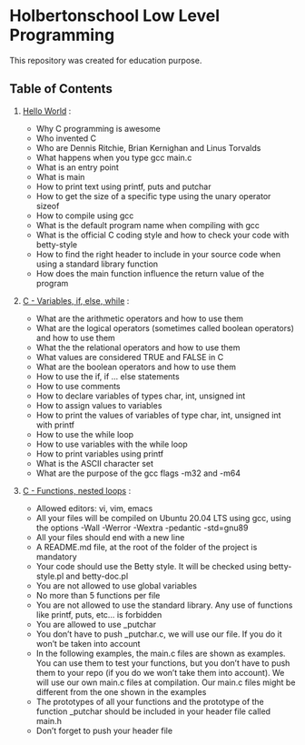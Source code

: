 # Holbertonschool Low Level Programming

This repository was created for education purpose.

## Table of Contents

1. [Hello World]((https://github.com/add1ktion/holbertonschool-low_level_programming/tree/main/hello_world)) :

    - Why C programming is awesome
    - Who invented C
    - Who are Dennis Ritchie, Brian Kernighan and Linus Torvalds
    - What happens when you type gcc main.c
    - What is an entry point
    - What is main
    - How to print text using printf, puts and putchar
    - How to get the size of a specific type using the unary operator sizeof
    - How to compile using gcc
    - What is the default program name when compiling with gcc
    - What is the official C coding style and how to check your code with betty-style
    - How to find the right header to include in your source code when using a standard library function
    - How does the main function influence the return value of the program


2. [C - Variables, if, else, while]((https://github.com/add1ktion/holbertonschool-low_level_programming/tree/main/variables_if_else_while)) :

    - What are the arithmetic operators and how to use them
    - What are the logical operators (sometimes called boolean operators) and how to use them
    - What the the relational operators and how to use them
    - What values are considered TRUE and FALSE in C
    - What are the boolean operators and how to use them
    - How to use the if, if ... else statements
    - How to use comments
    - How to declare variables of types char, int, unsigned int
    - How to assign values to variables
    - How to print the values of variables of type char, int, unsigned int with printf
    - How to use the while loop
    - How to use variables with the while loop
    - How to print variables using printf
    - What is the ASCII character set
    - What are the purpose of the gcc flags -m32 and -m64


3. [C - Functions, nested loops]((https://github.com/add1ktion/holbertonschool-low_level_programming/tree/main/functions_nested_loops)) :

    - Allowed editors: vi, vim, emacs
    - All your files will be compiled on Ubuntu 20.04 LTS using gcc, using the options -Wall -Werror -Wextra -pedantic -std=gnu89
    - All your files should end with a new line
    - A README.md file, at the root of the folder of the project is mandatory
    - Your code should use the Betty style. It will be checked using betty-style.pl and betty-doc.pl
    - You are not allowed to use global variables
    - No more than 5 functions per file
    - You are not allowed to use the standard library. Any use of functions like printf, puts, etc… is forbidden
    - You are allowed to use _putchar
    - You don’t have to push _putchar.c, we will use our file. If you do it won’t be taken into account
    - In the following examples, the main.c files are shown as examples. You can use them to test your functions, but you don’t have to push them to your repo (if you do we won’t take them into account). We will use our own main.c files at compilation. Our main.c files might be different from the one shown in the examples
    - The prototypes of all your functions and the prototype of the function _putchar should be included in your header file called main.h
    - Don’t forget to push your header file
